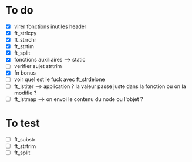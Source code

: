 # To do

- [x] virer fonctions inutiles header
- [x] ft_strlcpy
- [x] ft_strrchr
- [x] ft_strtim
- [x] ft_split
- [x] fonctions auxiliaires --> static
- [ ] verifier sujet strtrim
- [x] fn bonus
- [ ] voir quel est le fuck avec ft_strdelone
- [ ] ft_lstiter ==> application ? la valeur passe juste dans la fonction ou on la modifie ?
- [ ] ft_lstmap ==> on envoi le contenu du node ou l'objet ?

# To test
- [ ] ft_substr
- [ ] ft_strtrim
- [ ] ft_split
